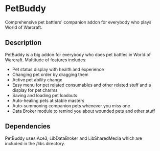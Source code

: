 # PetBuddy
Comprehensive pet battlers' companion addon for everybody who plays World of Warcraft.

## Description
PetBuddy is a big addon for everybody who does pet battles in World of Warcraft. Multitude of features includes:

* Pet status display with health and experience
* Changing pet order by dragging them
* Active pet ability change
* Easy menu for pet related consumables and other related stuff and a display for pet charms
* Saving and loading pet loadouts
* Auto-healing pets at stable masters
* Auto-summoning companion pets whenever you miss one
* Data Broker module to remind you about wounded pets and other stuff

## Dependencies
PetBuddy uses Ace3, LibDataBroker and LibSharedMedia which are included in the /libs directory.
